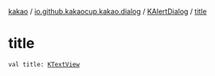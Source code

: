 [kakao](../../index.md) / [io.github.kakaocup.kakao.dialog](../index.md) / [KAlertDialog](index.md) / [title](./title.md)

# title

`val title: `[`KTextView`](../../io.github.kakaocup.kakao.text/-k-text-view/index.md)